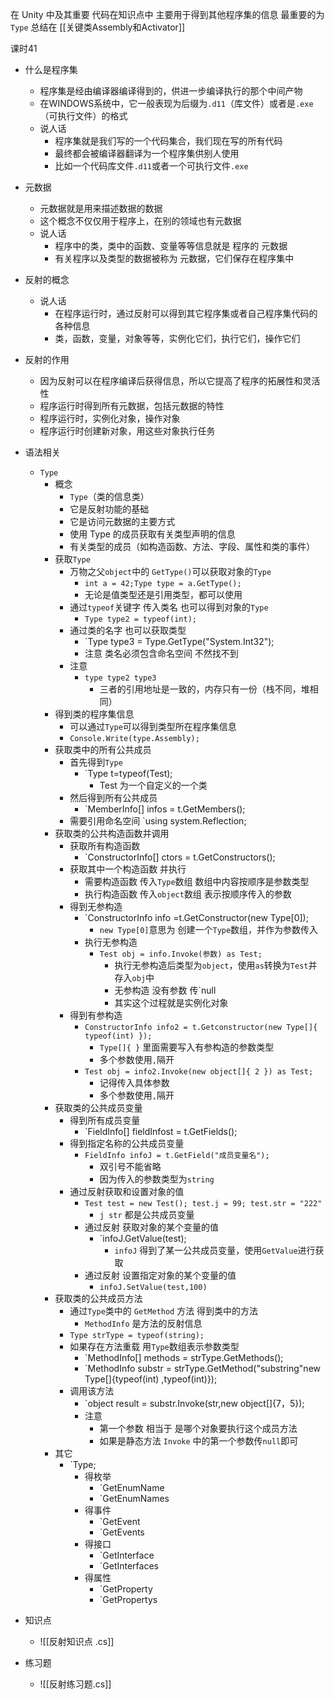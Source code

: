
在 Unity 中及其重要
代码在知识点中
主要用于得到其他程序集的信息
最重要的为 `Type`
总结在 [[关键类Assembly和Activator]]

课时41

- 什么是程序集
	- 程序集是经由编译器编译得到的，供进一步编译执行的那个中间产物
	- 在WINDOWS系统中，它一般表现为后缀为`.d11`（库文件）或者是`.exe`（可执行文件）的格式
	- 说人话
		- 程序集就是我们写的一个代码集合，我们现在写的所有代码
		- 最终都会被编译器翻译为一个程序集供别人使用
		- 比如一个代码库文件`.d11`或者一个可执行文件`.exe`
- 元数据
	- 元数据就是用来描述数据的数据
	- 这个概念不仅仅用于程序上，在别的领域也有元数据
	- 说人话
		- 程序中的类，类中的函数、变量等等信息就是 程序的 元数据
		- 有关程序以及类型的数据被称为 元数据，它们保存在程序集中
- 反射的概念
	- 说人话
		- 在程序运行时，通过反射可以得到其它程序集或者自己程序集代码的各种信息
		- 类，函数，变量，对象等等，实例化它们，执行它们，操作它们
- 反射的作用
	- 因为反射可以在程序编译后获得信息，所以它提高了程序的拓展性和灵活性
	- 程序运行时得到所有元数据，包括元数据的特性
	- 程序运行时，实例化对象，操作对象
	- 程序运行时创建新对象，用这些对象执行任务
- 语法相关
	- `Type`
		- 概念
			- `Type`（类的信息类）
			- 它是反射功能的基础
			- 它是访问元数据的主要方式
			- 使用 Type 的成员获取有关类型声明的信息
			- 有关类型的成员（如构造函数、方法、字段、属性和类的事件）
		- 获取`Type`
			- 万物之父`object`中的 `GetType()`可以获取对象的`Type`
				- `int a = 42;Type type = a.GetType();`
				- 无论是值类型还是引用类型，都可以使用
			- 通过`typeof`关键字 传入类名 也可以得到对象的`Type`
				- `Type type2 = typeof(int);`
			- 通过类的名字 也可以获取类型
				- `Type type3 = Type.GetType("System.Int32");
				- 注意 类名必须包含命名空间 不然找不到
			- 注意
				- `type type2 type3`
					- 三者的引用地址是一致的，内存只有一份（栈不同，堆相同）
		- 得到类的程序集信息
			- 可以通过`Type`可以得到类型所在程序集信息
			- `Console.Write(type.Assembly);`
		- 获取类中的所有公共成员
			- 首先得到`Type`
				- `Type t=typeof(Test);
					- Test 为一个自定义的一个类
			- 然后得到所有公共成员
				- `MemberInfo[] infos = t.GetMembers();
			- 需要引用命名空间 `using system.Reflection;
		- 获取类的公共构造函数并调用
			- 获取所有构造函数
				- `ConstructorInfo[] ctors = t.GetConstructors();
			- 获取其中一个构造函数 并执行
				- 需要构造函数 传入`Type`数组 数组中内容按顺序是参数类型
				- 执行构造函数 传入`object`数组 表示按顺序传入的参数
			- 得到无参构造
				- `ConstructorInfo info =t.GetConstructor(new Type[0]);
					- `new Type[0]`意思为 创建一个`Type`数组，并作为参数传入
				- 执行无参构造
					- `Test obj = info.Invoke(参数) as Test;`
						- 执行无参构造后类型为`object`，使用`as`转换为`Test`并存入`obj`中
						- 无参构造 没有参数 传`null
						- 其实这个过程就是实例化对象
			- 得到有参构造
				- `ConstructorInfo info2 = t.Getconstructor(new Type[]{ typeof(int) });`
					- `Type[]{ }` 里面需要写入有参构造的参数类型
					- 多个参数使用`,`隔开
				- `Test obj = info2.Invoke(new object[]{ 2 }) as Test;` 
					- 记得传入具体参数
					- 多个参数使用`,`隔开
		- 获取类的公共成员变量
			- 得到所有成员变量
				- `FieldInfo[] fieldInfost = t.GetFields();
			- 得到指定名称的公共成员变量
				- `FieldInfo infoJ = t.GetField("成员变量名");`
					- 双引号不能省略
					- 因为传入的参数类型为`string`
			- 通过反射获取和设置对象的值
				- `Test test = new Test(); test.j = 99; test.str = "222"`
					- `j str` 都是公共成员变量
				- 通过反射 获取对象的某个变量的值
					- `infoJ.GetValue(test);
						- `infoJ` 得到了某一公共成员变量，使用`GetValue`进行获取
				- 通过反射 设置指定对象的某个变量的值
					- `infoJ.SetValue(test,100)`
		- 获取类的公共成员方法
			- 通过`Type`类中的 `GetMethod` 方法 得到类中的方法
				-  `MethodInfo` 是方法的反射信息
			- `Type strType = typeof(string);`
			- 如果存在方法重载 用`Type`数组表示参数类型
				- `MethodInfo[] methods = strType.GetMethods();
				- `MethodInfo substr = strType.GetMethod("substring"new Type[]{typeof(int) ,typeof(int)});
			- 调用该方法 
				- `object result = substr.Invoke(str,new object[]{7，5});
				- 注意
					- 第一个参数 相当于 是哪个对象要执行这个成员方法
					- 如果是静态方法 `Invoke` 中的第一个参数传`null`即可
		- 其它
			- `Type;
				- 得枚举
					- `GetEnumName
					- `GetEnumNames
				- 得事件
					- `GetEvent
					- `GetEvents
				- 得接口
					- `GetInterface
					- `GetInterfaces
				- 得属性
					- `GetProperty
					- `GetPropertys


- 知识点
	- ![[反射知识点 .cs]]

- 练习题
	- ![[反射练习题.cs]]